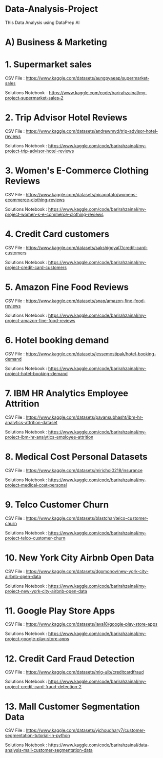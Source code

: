 # Data-Analysis-Project

This Data Analysis using DataPrep AI 


# A) Business & Marketing


# 1. Supermarket sales

CSV File : https://www.kaggle.com/datasets/aungpyaeap/supermarket-sales

Solutions Notebook - https://www.kaggle.com/code/barirahzainal/my-project-supermarket-sales-2




# 2. Trip Advisor Hotel Reviews

CSV File : https://www.kaggle.com/datasets/andrewmvd/trip-advisor-hotel-reviews

Solutions Notebook : https://www.kaggle.com/code/barirahzainal/my-project-trip-advisor-hotel-reviews



# 3. Women's E-Commerce Clothing Reviews

CSV File : https://www.kaggle.com/datasets/nicapotato/womens-ecommerce-clothing-reviews

Solutions Notebook : https://www.kaggle.com/code/barirahzainal/my-project-women-s-e-commerce-clothing-reviews




# 4. Credit Card customers


CSV File : https://www.kaggle.com/datasets/sakshigoyal7/credit-card-customers

Solutions Notebook : https://www.kaggle.com/code/barirahzainal/my-project-credit-card-customers




# 5. Amazon Fine Food Reviews


CSV File : https://www.kaggle.com/datasets/snap/amazon-fine-food-reviews

Solutions Notebook : https://www.kaggle.com/code/barirahzainal/my-project-amazon-fine-food-reviews



# 6. Hotel booking demand


CSV File : https://www.kaggle.com/datasets/jessemostipak/hotel-booking-demand

Solutions Notebook : https://www.kaggle.com/code/barirahzainal/my-project-hotel-booking-demand





# 7. IBM HR Analytics Employee Attrition


CSV File : https://www.kaggle.com/datasets/pavansubhasht/ibm-hr-analytics-attrition-dataset

Solutions Notebook : https://www.kaggle.com/code/barirahzainal/my-project-ibm-hr-analytics-employee-attrition





# 8. Medical Cost Personal Datasets


CSV File : https://www.kaggle.com/datasets/mirichoi0218/insurance

Solutions Notebook : https://www.kaggle.com/code/barirahzainal/my-project-medical-cost-personal





# 9. Telco Customer Churn


CSV File : https://www.kaggle.com/datasets/blastchar/telco-customer-churn

Solutions Notebook : https://www.kaggle.com/code/barirahzainal/my-project-telco-customer-churn





# 10. New York City Airbnb Open Data


CSV File : https://www.kaggle.com/datasets/dgomonov/new-york-city-airbnb-open-data

Solutions Notebook : https://www.kaggle.com/code/barirahzainal/my-project-new-york-city-airbnb-open-data




# 11. Google Play Store Apps


CSV File : https://www.kaggle.com/datasets/lava18/google-play-store-apps

Solutions Notebook : https://www.kaggle.com/code/barirahzainal/my-project-google-play-store-apps



# 12. Credit Card Fraud Detection


CSV File : https://www.kaggle.com/datasets/mlg-ulb/creditcardfraud

Solutions Notebook : https://www.kaggle.com/code/barirahzainal/my-project-credit-card-fraud-detection-2


# 13. Mall Customer Segmentation Data


CSV File : https://www.kaggle.com/datasets/vjchoudhary7/customer-segmentation-tutorial-in-python

Solutions Notebook : https://www.kaggle.com/code/barirahzainal/data-analysis-mall-customer-segmentation-data

